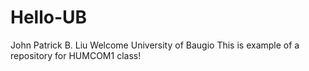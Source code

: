 # Hello-UB
John Patrick B. Liu
Welcome University of Baugio
This is example of a repository for HUMCOM1 class!


